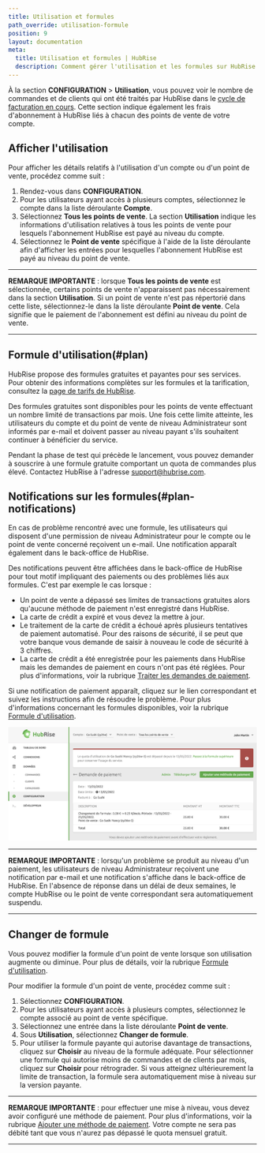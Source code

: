 ```yaml
---
title: Utilisation et formules
path_override: utilisation-formule
position: 9
layout: documentation
meta:
  title: Utilisation et formules | HubRise
  description: Comment gérer l'utilisation et les formules sur HubRise.
---
```


À la section **CONFIGURATION** > **Utilisation**, vous pouvez voir le nombre de commandes et de clients qui ont été traités par HubRise dans le [cycle de facturation en cours](/docs/paiement#billing-cycles). Cette section indique également les frais d'abonnement à HubRise liés à chacun des points de vente de votre compte.

## Afficher l'utilisation

Pour afficher les détails relatifs à l'utilisation d'un compte ou d'un point de vente, procédez comme suit :

1. Rendez-vous dans **CONFIGURATION**.
1. Pour les utilisateurs ayant accès à plusieurs comptes, sélectionnez le compte dans la liste déroulante **Compte**.
1. Sélectionnez **Tous les points de vente**. La section **Utilisation** indique les informations d'utilisation relatives à tous les points de vente pour lesquels l'abonnement HubRise est payé au niveau du compte.
1. Sélectionnez le **Point de vente** spécifique à l'aide de la liste déroulante afin d'afficher les entrées pour lesquelles l'abonnement HubRise est payé au niveau du point de vente.

---

**REMARQUE IMPORTANTE** : lorsque **Tous les points de vente** est sélectionnée, certains points de vente n'apparaissent pas nécessairement dans la section **Utilisation**. Si un point de vente n'est pas répertorié dans cette liste, sélectionnez-le dans la liste déroulante **Point de vente**. Cela signifie que le paiement de l'abonnement est défini au niveau du point de vente.

---

## Formule d'utilisation(#plan)

HubRise propose des formules gratuites et payantes pour ses services. Pour obtenir des informations complètes sur les formules et la tarification, consultez la [page de tarifs de HubRise](/tarifs/).

Des formules gratuites sont disponibles pour les points de vente effectuant un nombre limité de transactions par mois. Une fois cette limite atteinte, les utilisateurs du compte et du point de vente de niveau Administrateur sont informés par e-mail et doivent passer au niveau payant s'ils souhaitent continuer à bénéficier du service.

Pendant la phase de test qui précède le lancement, vous pouvez demander à souscrire à une formule gratuite comportant un quota de commandes plus élevé. Contactez HubRise à l'adresse support@hubrise.com.

## Notifications sur les formules(#plan-notifications)

En cas de problème rencontré avec une formule, les utilisateurs qui disposent d'une permission de niveau Administrateur pour le compte ou le point de vente concerné reçoivent un e-mail. Une notification apparaît également dans le back-office de HubRise.

Des notifications peuvent être affichées dans le back-office de HubRise pour tout motif impliquant des paiements ou des problèmes liés aux formules. C'est par exemple le cas lorsque :

- Un point de vente a dépassé ses limites de transactions gratuites alors qu'aucune méthode de paiement n'est enregistré dans HubRise.
- La carte de crédit a expiré et vous devez la mettre à jour.
- Le traitement de la carte de crédit a échoué après plusieurs tentatives de paiement automatisé. Pour des raisons de sécurité, il se peut que votre banque vous demande de saisir à nouveau le code de sécurité à 3 chiffres.
- La carte de crédit a été enregistrée pour les paiements dans HubRise mais les demandes de paiement en cours n'ont pas été réglées. Pour plus d'informations, voir la rubrique [Traiter les demandes de paiement](/docs/paiement#process-requests-for-payment).

Si une notification de paiement apparaît, cliquez sur le lien correspondant et suivez les instructions afin de résoudre le problème. Pour plus d'informations concernant les formules disponibles, voir la rubrique [Formule d'utilisation](#plan).

![Payer un abonnement](./images/022-2x-pay-subscription.png)

---

**REMARQUE IMPORTANTE** : lorsqu'un problème se produit au niveau d'un paiement, les utilisateurs de niveau Administrateur reçoivent une notification par e-mail et une notification s'affiche dans le back-office de HubRise. En l'absence de réponse dans un délai de deux semaines, le compte HubRise ou le point de vente correspondant sera automatiquement suspendu.

---

## Changer de formule

Vous pouvez modifier la formule d'un point de vente lorsque son utilisation augmente ou diminue. Pour plus de détails, voir la rubrique [Formule d'utilisation](#plan).

Pour modifier la formule d'un point de vente, procédez comme suit :

1. Sélectionnez **CONFIGURATION**.
1. Pour les utilisateurs ayant accès à plusieurs comptes, sélectionnez le compte associé au point de vente spécifique.
1. Sélectionnez une entrée dans la liste déroulante **Point de vente**.
1. Sous **Utilisation**, sélectionnez **Changer de formule**.
1. Pour utiliser la formule payante qui autorise davantage de transactions, cliquez sur **Choisir** au niveau de la formule adéquate. Pour sélectionner une formule qui autorise moins de commandes et de clients par mois, cliquez sur **Choisir** pour rétrograder. Si vous atteignez ultérieurement la limite de transaction, la formule sera automatiquement mise à niveau sur la version payante.

---

**REMARQUE IMPORTANTE** : pour effectuer une mise à niveau, vous devez avoir configuré une méthode de paiement. Pour plus d'informations, voir la rubrique [Ajouter une méthode de paiement](/docs/paiement#add-payment-method). Votre compte ne sera pas débité tant que vous n'aurez pas dépassé le quota mensuel gratuit.

---
